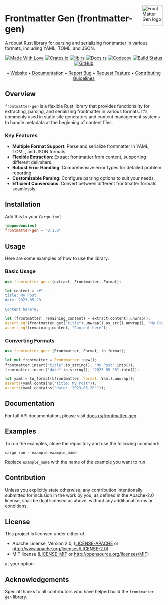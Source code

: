 <!-- markdownlint-disable MD033 MD041 -->
<img src="https://kura.pro/frontmatter-gen/images/logos/frontmatter-gen.svg"
alt="FrontMatter Gen logo" height="66" align="right" />
<!-- markdownlint-enable MD033 MD041 -->

# Frontmatter Gen (frontmatter-gen)

A robust Rust library for parsing and serializing frontmatter in various formats, including YAML, TOML, and JSON.

<!-- markdownlint-disable MD033 MD041 -->
<center>
<!-- markdownlint-enable MD033 MD041 -->

[![Made With Love][made-with-rust]][08] [![Crates.io][crates-badge]][03] [![lib.rs][libs-badge]][01] [![Docs.rs][docs-badge]][04] [![Codecov][codecov-badge]][06] [![Build Status][build-badge]][07] [![GitHub][github-badge]][02]

• [Website][00] • [Documentation][04] • [Report Bug][02] • [Request Feature][02] • [Contributing Guidelines][05]

<!-- markdownlint-disable MD033 MD041 -->
</center>
<!-- markdownlint-enable MD033 MD041 -->

## Overview

`frontmatter-gen` is a flexible Rust library that provides functionality for extracting, parsing, and serializing frontmatter in various formats. It's commonly used in static site generators and content management systems to handle metadata at the beginning of content files.

### Key Features

- **Multiple Format Support**: Parse and serialize frontmatter in YAML, TOML, and JSON formats.
- **Flexible Extraction**: Extract frontmatter from content, supporting different delimiters.
- **Robust Error Handling**: Comprehensive error types for detailed problem reporting.
- **Customizable Parsing**: Configure parsing options to suit your needs.
- **Efficient Conversions**: Convert between different frontmatter formats seamlessly.

## Installation

Add this to your `Cargo.toml`:

```toml
[dependencies]
frontmatter-gen = "0.1.0"
```

## Usage

Here are some examples of how to use the library:

### Basic Usage

```rust
use frontmatter_gen::{extract, Frontmatter, Format};

let content = r#"---
title: My Post
date: 2023-05-20
---
Content here"#;

let (frontmatter, remaining_content) = extract(content).unwrap();
assert_eq!(frontmatter.get("title").unwrap().as_str().unwrap(), "My Post");
assert_eq!(remaining_content, "Content here");
```

### Converting Formats

```rust
use frontmatter_gen::{Frontmatter, Format, to_format};

let mut frontmatter = Frontmatter::new();
frontmatter.insert("title".to_string(), "My Post".into());
frontmatter.insert("date".to_string(), "2023-05-20".into());

let yaml = to_format(&frontmatter, Format::Yaml).unwrap();
assert!(yaml.contains("title: My Post"));
assert!(yaml.contains("date: '2023-05-20'"));
```

## Documentation

For full API documentation, please visit [docs.rs/frontmatter-gen](https://docs.rs/frontmatter-gen).

## Examples

To run the examples, clone the repository and use the following command:

```shell
cargo run --example example_name
```

Replace `example_name` with the name of the example you want to run.

## Contribution

Unless you explicitly state otherwise, any contribution intentionally submitted for inclusion in the work by you, as defined in the Apache-2.0 license, shall be dual licensed as above, without any additional terms or conditions.

## License

This project is licensed under either of

- Apache License, Version 2.0, ([LICENSE-APACHE](LICENSE-APACHE) or <http://www.apache.org/licenses/LICENSE-2.0>)
- MIT license ([LICENSE-MIT](LICENSE-MIT) or <http://opensource.org/licenses/MIT>)

at your option.

## Acknowledgements

Special thanks to all contributors who have helped build the `frontmatter-gen` library.

[00]: https://frontmatter-gen.com
[01]: https://lib.rs/crates/frontmatter-gen
[02]: https://github.com/sebastienrousseau/frontmatter-gen/issues
[03]: https://crates.io/crates/frontmatter-gen
[04]: https://docs.rs/frontmatter-gen
[05]: https://github.com/sebastienrousseau/frontmatter-gen/blob/main/CONTRIBUTING.md "Contributing Guidelines"
[06]: https://codecov.io/gh/sebastienrousseau/frontmatter-gen
[07]: https://github.com/sebastienrousseau/frontmatter-gen/actions?query=branch%3Amain
[08]: https://www.rust-lang.org/

[build-badge]: https://img.shields.io/github/actions/workflow/status/sebastienrousseau/frontmatter--gen/release.yml?branch=main&style=for-the-badge&logo=github "Build Status"
[codecov-badge]: https://img.shields.io/codecov/c/github/sebastienrousseau/frontmatter-gen?style=for-the-badge&token=Q9KJ6XXL67&logo=codecov "Codecov"
[crates-badge]: https://img.shields.io/crates/v/frontmatter-gen.svg?style=for-the-badge&color=fc8d62&logo=rust "Crates.io"
[docs-badge]: https://img.shields.io/badge/docs.rs-frontmatter--gen-66c2a5?style=for-the-badge&labelColor=555555&logo=docs.rs "Docs.rs"
[github-badge]: https://img.shields.io/badge/github-sebastienrousseau/frontmatter--gen-8da0cb?style=for-the-badge&labelColor=555555&logo=github "GitHub"
[libs-badge]: https://img.shields.io/badge/lib.rs-v0.0.1-orange.svg?style=for-the-badge "View on lib.rs"
[made-with-rust]: https://img.shields.io/badge/rust-f04041?style=for-the-badge&labelColor=c0282d&logo=rust 'Made With Rust'
